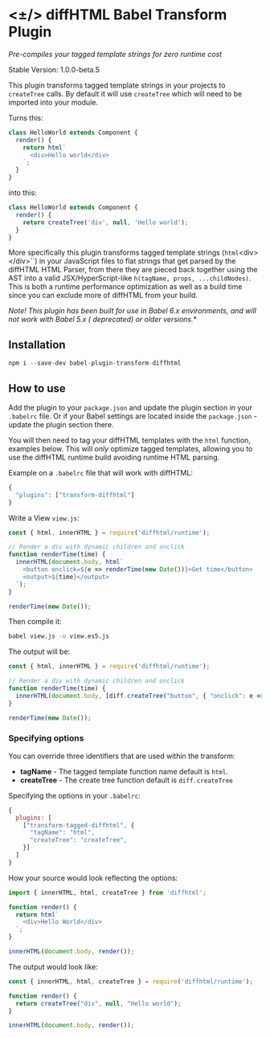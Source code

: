 # <±/> diffHTML Babel Transform Plugin

*Pre-compiles your tagged template strings for zero runtime cost*

Stable Version: 1.0.0-beta.5

This plugin transforms tagged template strings in your projects to
`createTree` calls. By default it will use `createTree` which will need to be
imported into your module.


Turns this:

``` js
class HelloWorld extends Component {
  render() {
    return html`
      <div>Hello world</div>
    `;
  }
}
```

into this:

``` js
class HelloWorld extends Component {
  render() {
    return createTree('div', null, 'Hello world');
  }
}
```

More specifically this plugin transforms tagged template strings
(`html`&lt;div&gt;&lt;/div&gt;``) in your JavaScript files to flat strings
that get parsed by the diffHTML HTML Parser, from there they are pieced back
together using the AST into a valid JSX/HyperScript-like `h(tagName, props,
...childNodes)`. This is both a runtime performance optimization as well as a
build time since you can exclude more of diffHTML from your build.

**Note!* This plugin has been built for use in Babel 6.x environments, and will
not work with Babel 5.x ( *deprecated*) or older versions.**

## Installation

``` javascript
npm i --save-dev babel-plugin-transform-diffhtml
```

## How to use

Add the plugin to your `package.json` and update the plugin section in your
`.babelrc` file. Or if your Babel settings are located inside the
`package.json` - update the plugin section there.

You will then need to tag your diffHTML templates with the `html` function,
examples below. This will *only* optimize tagged templates, allowing you to
use the diffHTML runtime build avoiding runtime HTML parsing.

Example on a `.babelrc` file that will work with diffHTML:


``` javascript
{   
  "plugins": ["transform-diffhtml"]
}
```

Write a View `view.js`:

``` javascript
const { html, innerHTML } = require('diffhtml/runtime');

// Render a div with dynamic children and onclick
function renderTime(time) {
  innerHTML(document.body, html`
    <button onclick=${e => renderTime(new Date())}>Get time</button>
    <output>${time}</output>
  `);
}

renderTime(new Date());
```

Then compile it:

``` sh
babel view.js -o view.es5.js
```

The output will be:

``` js
const { html, innerHTML } = require('diffhtml/runtime');

// Render a div with dynamic children and onclick
function renderTime(time) {
  innerHTML(document.body, [diff.createTree("button", { "onclick": e => renderTime(new Date()) }, [diff.createTree('#text', null, "Get time")]), diff.createTree('#text', null, "\n    "), diff.createTree("output", {}, [diff.createTree(time)])]);
}

renderTime(new Date());
```

### Specifying options

You can override three identifiers that are used within the transform:

- **tagName** - The tagged template function name default is `html`.
- **createTree** - The create tree function default is `diff.createTree`

Specifying the options in your `.babelrc`:

``` javascript
{
  plugins: [
    ["transform-tagged-diffhtml", {
      "tagName": "html",
      "createTree": "createTree",
    }]
  ]
}
```

How your source would look reflecting the options:

``` javascript
import { innerHTML, html, createTree } from 'diffhtml';

function render() {
  return html`
    <div>Hello World</div>
  `;
}

innerHTML(document.body, render());
```

The output would look like:

``` js
const { innerHTML, html, createTree } = require('diffhtml/runtime');

function render() {
  return createTree("div", null, "Hello world");
}

innerHTML(document.body, render());
```
